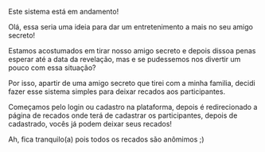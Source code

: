 Este sistema está em andamento!

Olá, essa seria uma ideia para dar um entretenimento a mais no seu amigo secreto!

Estamos acostumados em tirar nosso amigo secreto e depois dissoa penas esperar até a data da revelação, mas e se pudessemos nos divertir um pouco com essa situação?

Por isso, apartir de uma amigo secreto que tirei com a minha familia, decidi fazer esse sistema simples para deixar recados aos participantes.

Começamos pelo login ou cadastro na plataforma, depois é redirecionado a página de recados onde terá de cadastrar os participantes, depois de cadastrado, vocês já podem deixar seus recados!

Ah, fica tranquilo(a) pois todos os recados são anômimos ;)
